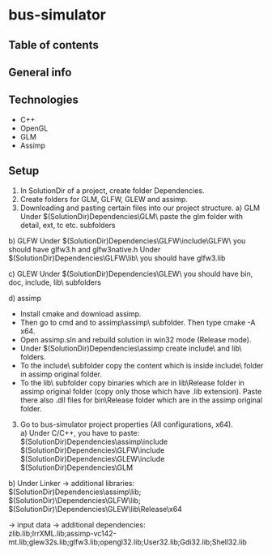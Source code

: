 # bus-simulator

## Table of contents

## General info

## Technologies
- C++
- OpenGL
- GLM
- Assimp
## Setup
1. In SolutionDir of a project, create folder Dependencies.
2. Create folders for GLM, GLFW, GLEW and assimp.
3. Downloading and pasting certain files into our project structure.
a) GLM
Under $(SolutionDir)Dependencies\GLM\ paste the glm folder with detail, ext, tc etc. subfolders

b) GLFW
Under $(SolutionDir)Dependencies\GLFW\include\GLFW\ you should have glfw3.h and glfw3native.h
Under $(SolutionDir)Dependencies\GLFW\lib\ you should have glfw3.lib

c) GLEW
Under $(SolutionDir)Dependencies\GLEW\ you should have bin\, doc\, include\, lib\ subfolders

d) assimp  
- Install cmake and download assimp.  
- Then go to cmd and to assimp\assimp\ subfolder. Then type cmake -A x64.
- Open assimp.sln and rebuild solution in win32 mode (Release mode).
- Under $(SolutionDir)Dependencies\assimp create include\ and lib\ folders.
- To the include\ subfolder copy the content which is inside include\ folder in assimp original folder.
- To the lib\ subfolder copy binaries which are in lib\Release folder in assimp original folder (copy only those which have .lib extension).
  Paste there also .dll files for bin\Release folder which are in the assimp original folder.

3. Go to bus-simulator project properties (All configurations, x64).   
a) Under C/C++, you have to paste:    
$(SolutionDir)Dependencies\assimp\include
$(SolutionDir)Dependencies\GLFW\include
$(SolutionDir)Dependencies\GLEW\include
$(SolutionDir)Dependencies\GLM

b) Under Linker -> additional libraries:  
$(SolutionDir)Dependencies\assimp\lib; 
$(SolutionDir)\Dependencies\GLFW\lib;  
$(SolutionDir)\Dependencies\GLEW\lib\Release\x64  

-> input data -> additional dependencies:  
zlib.lib;IrrXML.lib;assimp-vc142-mt.lib;glew32s.lib;glfw3.lib;opengl32.lib;User32.lib;Gdi32.lib;Shell32.lib

  
